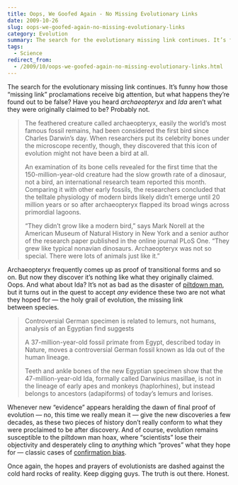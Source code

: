 ```yaml
---
title: Oops, We Goofed Again - No Missing Evolutionary Links
date: 2009-10-26
slug: oops-we-goofed-again-no-missing-evolutionary-links
category: Evolution
summary: The search for the evolutionary missing link continues. It’s funny how those “missing link” proclamations receive big attention, but what happens they’re found out to be false?
tags: 
  - Science
redirect_from:
  - /2009/10/oops-we-goofed-again-no-missing-evolutionary-links.html
---
```




The search for the evolutionary missing link continues. It’s funny how
those “missing link” proclamations receive big attention, but what
happens they’re found out to be false? Have you heard *archaeopteryx*
and *Ida* aren’t what they were originally claimed to be? Probably not.

<blockquote cite="http://online.wsj.com/article/SB125624463802402117.html">
<p>The feathered creature called archaeopteryx, easily the world’s most famous fossil remains, had been considered the first bird since Charles Darwin’s day. When researchers put its celebrity bones under the microscope recently, though, they discovered that this icon of evolution might not have been a bird at&nbsp;all.</p>
<p>An examination of its bone cells revealed for the first time that the 150-million-year-old creature had the slow growth rate of a dinosaur, not a bird, an international research team reported this month. Comparing it with other early fossils, the researchers concluded that the telltale physiology of modern birds likely didn’t emerge until 20 million years or so after archaeopteryx flapped its broad wings across primordial&nbsp;lagoons.</p>
<p>“They didn’t grow like a modern bird,” says Mark Norell at the American Museum of Natural History in New York and a senior author of the research paper published in the online journal PLoS One. “They grew like typical nonavian dinosaurs. Archaeopteryx was not so special. There were lots of animals just like&nbsp;it.”</p>
</blockquote>

Archaeopteryx frequently comes up as proof of transitional forms and so
on. But now they discover it’s nothing like what they originally
claimed. Oops. And what about Ida? It’s not as bad as the disaster of
[piltdown man](http://en.wikipedia.org/wiki/Piltdown_Man), but it turns
out in the quest to accept *any* evidence these two are not what they
hoped for — the holy grail of evolution, the missing link
between species.

<blockquote cite="http://www.nature.com/news/2009/091021/full/4611040a.html">
<p>Controversial German specimen is related to lemurs, not humans, analysis of an Egyptian find&nbsp;suggests</p>
<p>A 37-million-year-old fossil primate from Egypt, described today in Nature, moves a controversial German fossil known as Ida out of the human&nbsp;lineage.</p>
<p>Teeth and ankle bones of the new Egyptian specimen show that the 47-million-year-old Ida, formally called Darwinius masillae, is not in the lineage of early apes and monkeys (haplorhines), but instead belongs to ancestors (adapiforms) of today’s lemurs and&nbsp;lorises.</p>
</blockquote>

Whenever new “evidence” appears heralding the dawn of final proof of
evolution — no, this time we really mean it — give the new discoveries a
few decades, as these two pieces of history don’t really conform to what
they were proclaimed to be after discovery. And of course, evolution
remains susceptible to the piltdown man hoax, where “scientists” lose
their objectivity and desperately cling to *anything* which “proves”
what they hope for — classic cases of [confirmation bias](http://en.wikipedia.org/wiki/Confirmation_bias).

Once again, the hopes and prayers of evolutionists are dashed against
the cold hard rocks of reality. Keep digging guys. The truth is out
there. Honest.
